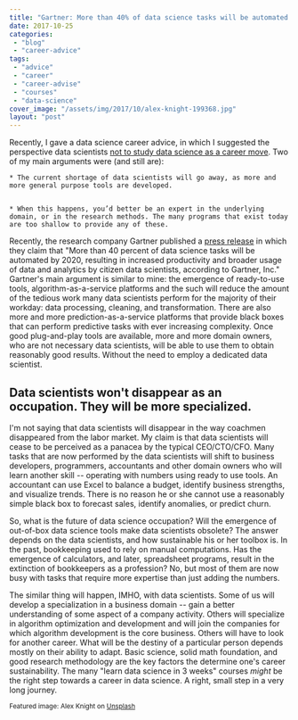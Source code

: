 ```yaml
---
title: "Gartner: More than 40% of data science tasks will be automated by 2020. So what?"
date: 2017-10-25
categories: 
 - "blog"
 - "career-advice"
tags: 
 - "advice"
 - "career"
 - "career-advise"
 - "courses"
 - "data-science"
cover_image: "/assets/img/2017/10/alex-knight-199368.jpg"
layout: "post"
---
```


Recently, I gave a data science career advice, in which I suggested the perspective data scientists [not to study data science as a career move](http://gorelik.net/2017/05/29/dont-study-data-science/). Two of my main arguments were (and still are):


    * The current shortage of data scientists will go away, as more and more general purpose tools are developed.


    * When this happens, you’d better be an expert in the underlying domain, or in the research methods. The many programs that exist today are too shallow to provide any of these.


Recently, the research company Gartner published a [press release](https://www.gartner.com/newsroom/id/3570917) in which they claim that "More than 40 percent of data science tasks will be automated by 2020, resulting in increased productivity and broader usage of data and analytics by citizen data scientists, according to Gartner, Inc." Gartner's main argument is similar to mine: the emergence of ready-to-use tools, algorithm-as-a-service platforms and the such will reduce the amount of the tedious work many data scientists perform for the majority of their workday: data processing, cleaning, and transformation. There are also more and more prediction-as-a-service platforms that provide black boxes that can perform predictive tasks with ever increasing complexity. Once good plug-and-play tools are available, more and more domain owners, who are not necessary data scientists, will be able to use them to obtain reasonably good results. Without the need to employ a dedicated data scientist.

## Data scientists won't disappear as an occupation. They will be more specialized.

I'm not saying that data scientists will disappear in the way coachmen disappeared from the labor market. My claim is that data scientists will cease to be perceived as a panacea by the typical CEO/CTO/CFO. Many tasks that are now performed by the data scientists will shift to business developers, programmers, accountants and other domain owners who will learn another skill -- operating with numbers using ready to use tools. An accountant can use Excel to balance a budget, identify business strengths, and visualize trends. There is no reason he or she cannot use a reasonably simple black box to forecast sales, identify anomalies, or predict churn.

So, what is the future of data science occupation? Will the emergence of out-of-box data science tools make data scientists obsolete? The answer depends on the data scientists, and how sustainable his or her toolbox is. In the past, bookkeeping used to rely on manual computations. Has the emergence of calculators, and later, spreadsheet programs, result in the extinction of bookkeepers as a profession? No, but most of them are now busy with tasks that require more expertise than just adding the numbers.

The similar thing will happen, IMHO, with data scientists. Some of us will develop a specialization in a business domain -- gain a better understanding of some aspect of a company activity. Others will specialize in algorithm optimization and development and will join the companies for which algorithm development is the core business. Others will have to look for another career. What will be the destiny of a particular person depends mostly on their ability to adapt. Basic science, solid math foundation, and good research methodology are the key factors the determine one's career sustainability. The many "learn data science in 3 weeks" courses *might* be the right step towards a career in data science. A right, small step in a very long journey.

<small>Featured image: Alex Knight on <a href="https://unsplash.com/photos/2EJCSULRwC8" target="_blank" rel="noopener">Unsplash</a></small>
